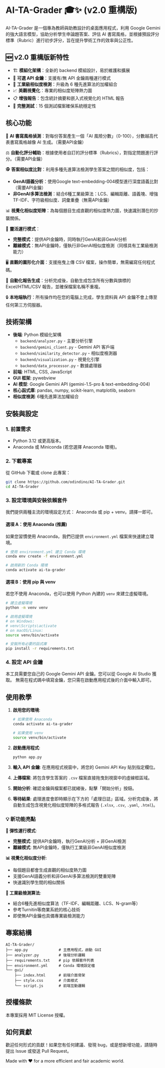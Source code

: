 # AI-TA-Grader 🎓✨ (v2.0 重構版)

AI-TA-Grader 是一個專為教師與助教設計的桌面應用程式，利用 Google Gemini 的強大語言模型，協助分析學生申論題答案、評估 AI 書寫風格，並根據預設評分標準（Rubric）進行初步評分，旨在提升學術工作的效率與公正性。

## 🆕 v2.0 重構版新特性

- 🏗️ **模組化架構**：全新的 backend 模組設計，易於維護和擴展
- 🔑 **可選 API 金鑰**：支援有/無 API 金鑰兩種運行模式
- 🧠 **工業級相似度檢測**：升級為 6 種先進算法的加權組合
- 📈 **美觀視覺化**：專業的相似度矩陣熱力圖
- 📋 **增強報告**：包含統計摘要和嵌入式視覺化的 HTML 報告
- 🧪 **完整測試**：15 個測試檔案確保系統穩定性

## 核心功能

🤖 **AI 書寫風格偵測**：對每份答案產生一個「AI 風險分數」（0-100），分數越高代表書寫風格越像 AI 生成。（需要API金鑰）

⚖️ **自動化評分輔助**：根據使用者自訂的評分標準（Rubrics），對指定問題進行評分。（需要API金鑰）

🕵️ **答案相似度比對**：利用多種先進算法檢測學生答案之間的相似度，包括：
   - **GenAI語義分析**：使用Google text-embedding-004模型進行深度語義比對（需要API金鑰）
   - **非GenAI多算法檢測**：結合6種工業級算法：LCS、編輯距離、語義塊、增強TF-IDF、字符級相似度、詞彙重疊（無需API金鑰）

📊 **視覺化相似度矩陣**：為每個題目生成直觀的相似度熱力圖，快速識別潛在的抄襲關係。

🔧 **靈活運行模式**：
   - **完整模式**：提供API金鑰時，同時執行GenAI和非GenAI分析
   - **離線模式**：無API金鑰時，僅執行非GenAI相似度檢測（同樣具有工業級檢測能力）

🖥️ **直觀的圖形化介面**：支援拖曳上傳 CSV 檔案，操作簡單，無需編寫任何程式碼。

🔄 **自動化報告生成**：分析完成後，自動生成包含所有分數與旗標的 Excel/HTML/CSV 報告，並確保檔案名稱不重複。

🔒 **本地端執行**：所有操作均在您的電腦上完成，學生資料與 API 金鑰不會上傳至任何第三方伺服器。

## 技術架構

* **後端**: Python 模組化架構
  - `backend/analyzer.py` - 主要分析引擎
  - `backend/gemini_client.py` - Gemini API 客戶端
  - `backend/similarity_detector.py` - 相似度檢測器
  - `backend/visualization.py` - 視覺化引擎
  - `backend/data_processor.py` - 數據處理器
* **前端**: HTML, CSS, JavaScript  
* **GUI 框架**: pywebview
* **AI 模型**: Google Gemini API (gemini-1.5-pro & text-embedding-004)
* **核心函式庫**: pandas, numpy, scikit-learn, matplotlib, seaborn
* **相似度檢測**: 6種先進算法加權組合

## 安裝與設定

### 1. 前置需求

* Python 3.12 或更高版本。
* Anaconda 或 Miniconda (若您選擇 Anaconda 環境)。

### 2. 下載專案

從 GitHub 下載或 clone 此專案：

```bash
git clone https://github.com/odindino/AI-TA-Grader.git
cd AI-TA-Grader
```

### 3. 設定環境與安裝依賴套件

我們提供兩種主流的環境設定方式： Anaconda 或 pip + venv。請擇一即可。

#### 選項 A：使用 Anaconda (推薦)

如果您習慣使用 Anaconda，我們已提供 `environment.yml` 檔案來快速建立環境。

```bash
# 使用 environment.yml 建立 Conda 環境
conda env create -f environment.yml

# 啟用新的 Conda 環境
conda activate ai-ta-grader
```

#### 選項 B：使用 pip 與 venv

若您不使用 Anaconda，也可以使用 Python 內建的 `venv` 來建立虛擬環境。

```bash
# 建立虛擬環境
python -m venv venv

# 啟用虛擬環境
# on Windows:
# venv\Scripts\activate
# on macOS/Linux:
source venv/bin/activate

# 安裝所有必要的函式庫
pip install -r requirements.txt
```

### 4. 設定 API 金鑰

本工具需要您自己的 Google Gemini API 金鑰。您可以從 Google AI Studio 獲取。
無需在程式碼中填寫金鑰，您只需在啟動應用程式後的介面中輸入即可。

## 使用教學

1. **啟用您的環境**:

    ```bash
    # 如果使用 Anaconda
    conda activate ai-ta-grader

    # 如果使用 venv
    source venv/bin/activate
    ```

2. **啟動應用程式**:

    ```bash
    python app.py
    ```

3. **輸入 API 金鑰**: 在應用程式視窗中，將您的 Gemini API Key 貼到指定欄位。
4. **上傳檔案**: 將包含學生答案的 `.csv` 檔案直接拖曳到視窗中的虛線框區域。
5. **開始分析**: 確認金鑰與檔案都已就緒後，點擊「開始分析」按鈕。
6. **等待結果**: 處理進度會即時顯示在下方的「處理日誌」區域。分析完成後，將自動生成包含視覺化相似度矩陣的多格式報告 (`.xlsx`, `.csv`, `.yaml`, `.html`)。

### 💡 新功能亮點

**🔧 彈性運行模式**:
- **完整模式**: 提供API金鑰時，執行GenAI分析 + 非GenAI檢測
- **離線模式**: 無API金鑰時，僅執行工業級非GenAI相似度檢測

**📊 視覺化相似度分析**: 
- 每個題目都會生成直觀的相似度熱力圖
- 支援GenAI語義分析和非GenAI多算法檢測的雙重矩陣
- 快速識別學生間的相似關係

**🎯 工業級檢測算法**:
- 結合6種先進相似度算法（TF-IDF、編輯距離、LCS、N-gram等）
- 參考Turnitin等商業系統的核心技術
- 即使無API金鑰也具備專業級檢測能力

## 專案結構

```text
AI-TA-Grader/
├── app.py              # 主應用程式，啟動 GUI
├── analyzer.py         # 後端分析邏輯
├── requirements.txt    # pip 依賴套件列表
├── environment.yml     # Conda 環境設定檔
└── gui/
    ├── index.html      # 前端介面骨架
    ├── style.css       # 介面樣式
    └── script.js       # 前端互動邏輯
```

## 授權條款

本專案採用 MIT License 授權。

## 如何貢獻

歡迎任何形式的貢獻！如果您有任何建議、發現 bug，或是想新增功能，請隨時提出 Issue 或發送 Pull Request。

Made with ❤️ for a more efficient and fair academic world.
